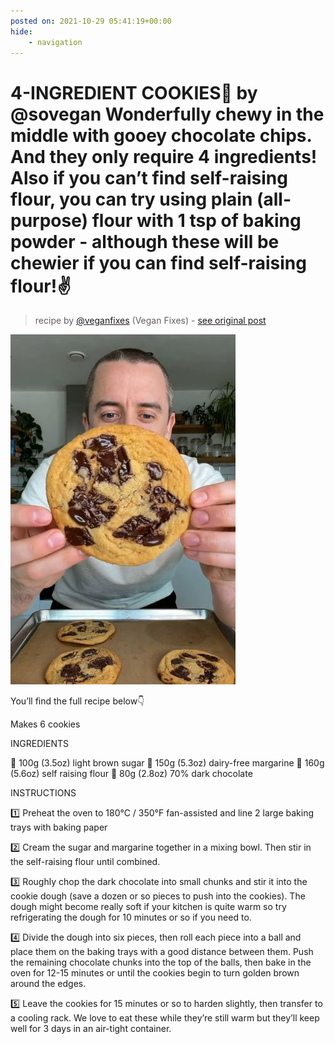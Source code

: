 ```yaml
---
posted on: 2021-10-29 05:41:19+00:00
hide:
    - navigation
---
```


# 4-INGREDIENT COOKIES🍪 by @sovegan Wonderfully chewy in the middle with gooey chocolate chips. And they only require 4 ingredients! Also if you can’t find self-raising flour, you can try using plain (all-purpose) flour with 1 tsp of baking powder - although these will be chewier if you can find self-raising flour!✌️ 

> recipe by [@veganfixes](https://www.instagram.com/veganfixes/) 
(Vegan Fixes) - [see original post](https://instagram.com/p/CVmeS76JXFk)

![](../img/veganfixes_29-10-2021_0510.png)

 
You’ll find the full recipe below👇
 
Makes 6 cookies
 
INGREDIENTS
 
🍪 100g (3.5oz) light brown sugar
🍪 150g (5.3oz) dairy-free margarine
🍪 160g (5.6oz) self raising flour
🍪 80g (2.8oz) 70% dark chocolate
 
INSTRUCTIONS
 
1️⃣ Preheat the oven to 180°C / 350°F fan-assisted and line 2 large baking trays with baking paper
 
2️⃣ Cream the sugar and margarine together in a mixing bowl. Then stir in the self-raising flour until combined.
 
3️⃣ Roughly chop the dark chocolate into small chunks and stir it into the cookie dough (save a dozen or so pieces to push into the cookies). The dough might become really soft if your kitchen is quite warm so try refrigerating the dough for 10 minutes or so if you need to.
 
4️⃣ Divide the dough into six pieces, then roll each piece into a ball and place them on the baking trays with a good distance between them. Push the remaining chocolate chunks into the top of the balls, then bake in the oven for 12-15 minutes or until the cookies begin to turn golden brown around the edges.
 
5️⃣ Leave the cookies for 15 minutes or so to harden slightly, then transfer to a cooling rack. We love to eat these while they’re still warm but they’ll keep well for 3 days in an air-tight container. 